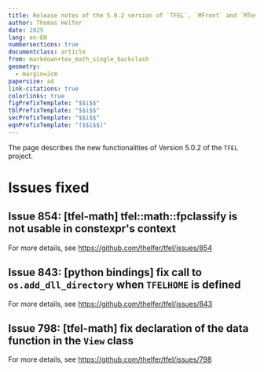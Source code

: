 ```yaml
---
title: Release notes of the 5.0.2 version of `TFEL`, `MFront` and `MTest`
author: Thomas Helfer
date: 2025
lang: en-EN
numbersections: true
documentclass: article
from: markdown+tex_math_single_backslash
geometry:
  - margin=2cm
papersize: a4
link-citations: true
colorlinks: true
figPrefixTemplate: "$$i$$"
tblPrefixTemplate: "$$i$$"
secPrefixTemplate: "$$i$$"
eqnPrefixTemplate: "($$i$$)"
---
```


The page describes the new functionalities of Version 5.0.2 of the
`TFEL` project.
 
# Issues fixed

## Issue 854: [tfel-math] tfel::math::fpclassify is not usable in constexpr's context

For more details, see <https://github.com/thelfer/tfel/issues/854>

## Issue 843: [python bindings] fix call to `os.add_dll_directory` when `TFELHOME` is defined

For more details, see <https://github.com/thelfer/tfel/issues/843>

## Issue 798: [tfel-math] fix declaration of the data function in the `View` class

For more details, see <https://github.com/thelfer/tfel/issues/798>
